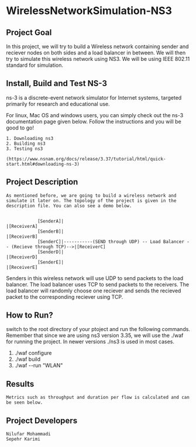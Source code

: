 # **WirelessNetworkSimulation-NS3**


## Project Goal

In this project, we will try to build a Wireless network containing sender and reciever nodes on both sides and a load balancer in between. We will then try to simulate this wireless network using NS3. We will be using IEEE 802.11 standard for simulation.

## Install, Build and Test NS-3

ns-3 is a discrete-event network simulator for Internet systems, targeted primarily for research and educational use.

For linux, Mac OS and windows users, you can simply check out the ns-3 documentation page given below. Follow the instructions and you will be good to go!

    1. Downloading ns3
    2. Building ns3
    3. Testing ns3

    (https://www.nsnam.org/docs/release/3.37/tutorial/html/quick-start.html#downloading-ns-3)

## Project Description

    As mentioned before, we are going to build a wireless network and simulate it later on. The topology of the project is given in the description file. You can also see a demo below.
       
   
                [SenderA]|                                                                          |[ReceiverA]
                [SenderB]|                                                                          |[ReceiverB]
                [SenderC]|-----------(SEND through UDP) -- Load Balancer -- (Recieve through TCP)-->|[ReceiverC]
                [SenderD]|                                                                          |[ReceiverD]
                [SenderE]|                                                                          |[ReceiverE]

Senders in this wireless network will use UDP to send packets to the load balancer. The load balancer uses TCP to send packets to the receivers. The load balancer will randomly choose one reciever and sends the recieved packet to the corresponding reciever using TCP.

## How to Run?
    
   switch to the root directory of your ptoject and run the following commands. Remember that since we are using ns3 version 3.35, we will use the ./waf for running the project. In newer versions ./ns3 is used in most cases.
   
   1. ./waf configure
   2. ./waf build
   3. ./waf --run "WLAN"
  
## Results

    Metrics such as throughput and duration per flow is calculated and can be seen below.
    
    
    
## Project Developers

    Nilufar Mohammadi
    Sepehr Karimi

